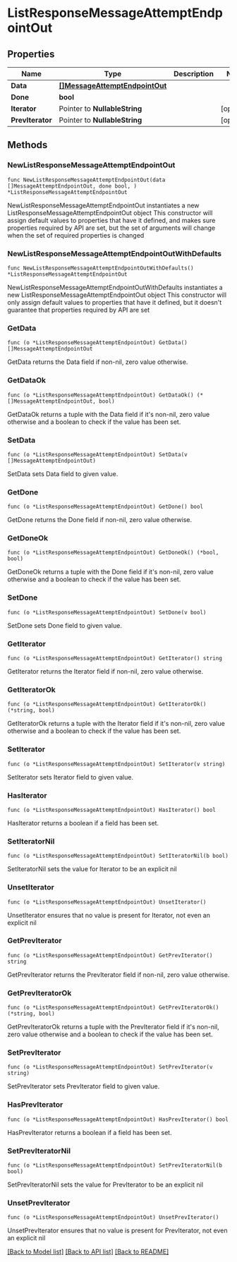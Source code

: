 # ListResponseMessageAttemptEndpointOut

## Properties

Name | Type | Description | Notes
------------ | ------------- | ------------- | -------------
**Data** | [**[]MessageAttemptEndpointOut**](MessageAttemptEndpointOut.md) |  | 
**Done** | **bool** |  | 
**Iterator** | Pointer to **NullableString** |  | [optional] 
**PrevIterator** | Pointer to **NullableString** |  | [optional] 

## Methods

### NewListResponseMessageAttemptEndpointOut

`func NewListResponseMessageAttemptEndpointOut(data []MessageAttemptEndpointOut, done bool, ) *ListResponseMessageAttemptEndpointOut`

NewListResponseMessageAttemptEndpointOut instantiates a new ListResponseMessageAttemptEndpointOut object
This constructor will assign default values to properties that have it defined,
and makes sure properties required by API are set, but the set of arguments
will change when the set of required properties is changed

### NewListResponseMessageAttemptEndpointOutWithDefaults

`func NewListResponseMessageAttemptEndpointOutWithDefaults() *ListResponseMessageAttemptEndpointOut`

NewListResponseMessageAttemptEndpointOutWithDefaults instantiates a new ListResponseMessageAttemptEndpointOut object
This constructor will only assign default values to properties that have it defined,
but it doesn't guarantee that properties required by API are set

### GetData

`func (o *ListResponseMessageAttemptEndpointOut) GetData() []MessageAttemptEndpointOut`

GetData returns the Data field if non-nil, zero value otherwise.

### GetDataOk

`func (o *ListResponseMessageAttemptEndpointOut) GetDataOk() (*[]MessageAttemptEndpointOut, bool)`

GetDataOk returns a tuple with the Data field if it's non-nil, zero value otherwise
and a boolean to check if the value has been set.

### SetData

`func (o *ListResponseMessageAttemptEndpointOut) SetData(v []MessageAttemptEndpointOut)`

SetData sets Data field to given value.


### GetDone

`func (o *ListResponseMessageAttemptEndpointOut) GetDone() bool`

GetDone returns the Done field if non-nil, zero value otherwise.

### GetDoneOk

`func (o *ListResponseMessageAttemptEndpointOut) GetDoneOk() (*bool, bool)`

GetDoneOk returns a tuple with the Done field if it's non-nil, zero value otherwise
and a boolean to check if the value has been set.

### SetDone

`func (o *ListResponseMessageAttemptEndpointOut) SetDone(v bool)`

SetDone sets Done field to given value.


### GetIterator

`func (o *ListResponseMessageAttemptEndpointOut) GetIterator() string`

GetIterator returns the Iterator field if non-nil, zero value otherwise.

### GetIteratorOk

`func (o *ListResponseMessageAttemptEndpointOut) GetIteratorOk() (*string, bool)`

GetIteratorOk returns a tuple with the Iterator field if it's non-nil, zero value otherwise
and a boolean to check if the value has been set.

### SetIterator

`func (o *ListResponseMessageAttemptEndpointOut) SetIterator(v string)`

SetIterator sets Iterator field to given value.

### HasIterator

`func (o *ListResponseMessageAttemptEndpointOut) HasIterator() bool`

HasIterator returns a boolean if a field has been set.

### SetIteratorNil

`func (o *ListResponseMessageAttemptEndpointOut) SetIteratorNil(b bool)`

 SetIteratorNil sets the value for Iterator to be an explicit nil

### UnsetIterator
`func (o *ListResponseMessageAttemptEndpointOut) UnsetIterator()`

UnsetIterator ensures that no value is present for Iterator, not even an explicit nil
### GetPrevIterator

`func (o *ListResponseMessageAttemptEndpointOut) GetPrevIterator() string`

GetPrevIterator returns the PrevIterator field if non-nil, zero value otherwise.

### GetPrevIteratorOk

`func (o *ListResponseMessageAttemptEndpointOut) GetPrevIteratorOk() (*string, bool)`

GetPrevIteratorOk returns a tuple with the PrevIterator field if it's non-nil, zero value otherwise
and a boolean to check if the value has been set.

### SetPrevIterator

`func (o *ListResponseMessageAttemptEndpointOut) SetPrevIterator(v string)`

SetPrevIterator sets PrevIterator field to given value.

### HasPrevIterator

`func (o *ListResponseMessageAttemptEndpointOut) HasPrevIterator() bool`

HasPrevIterator returns a boolean if a field has been set.

### SetPrevIteratorNil

`func (o *ListResponseMessageAttemptEndpointOut) SetPrevIteratorNil(b bool)`

 SetPrevIteratorNil sets the value for PrevIterator to be an explicit nil

### UnsetPrevIterator
`func (o *ListResponseMessageAttemptEndpointOut) UnsetPrevIterator()`

UnsetPrevIterator ensures that no value is present for PrevIterator, not even an explicit nil

[[Back to Model list]](../README.md#documentation-for-models) [[Back to API list]](../README.md#documentation-for-api-endpoints) [[Back to README]](../README.md)


